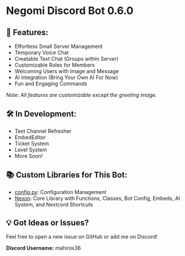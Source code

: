 # Negomi Discord Bot 0.6.0

## 🚀 Features:

- Effortless Small Server Management
- Temporary Voice Chat
- Creatable Text Chat (Groups within Server)
- Customizable Roles for Members
- Welcoming Users with Image and Message
- AI Integration (Bring Your Own AI For Now)
- Fun and Engaging Commands

*Note: All features are customizable except the greeting image.*

## 🛠️ In Development:

* Text Channel Refresher
* EmbedEditor
* Ticket System
* Level System
* More Soon!

## 📚 Custom Libraries for This Bot:

- [config.py](https://github.com/mahirox36/Negomi/blob/main/modules/config.py): Configuration Management
- [Nexon](https://github.com/mahirox36/Negomi/blob/main/modules/Nexon/): Core Library with Functions, Classes, Bot Config, Embeds, AI System, and Nextcord Shortcuts

## 💡 Got Ideas or Issues?

Feel free to open a new issue on GitHub or add me on Discord!

**Discord Username:** mahirox36
